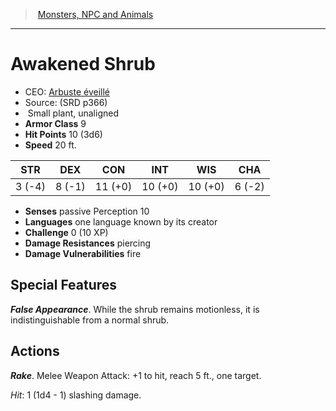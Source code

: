 ﻿> [Monsters, NPC and Animals](srd_monsters.md)

---

# Awakened Shrub

- CEO: [Arbuste éveillé](hd_monsters_arbuste_eveille.md)
- Source: (SRD p366)
-  Small plant, unaligned
- **Armor Class** 9
- **Hit Points** 10 (3d6)
- **Speed** 20 ft.

|STR|DEX|CON|INT|WIS|CHA|
|---|---|---|---|---|---|
| 3 (-4)| 8 (-1)|11 (+0)|10 (+0)|10 (+0)| 6 (-2)|

- **Senses** passive Perception 10
- **Languages** one language known by its creator
- **Challenge** 0 (10 XP)
- **Damage Resistances** piercing
- **Damage Vulnerabilities** fire

## Special Features

**_False Appearance_**. While the shrub remains motionless, it is indistinguishable from a normal shrub.

## Actions

**_Rake_**. Melee Weapon Attack: +1 to hit, reach 5 ft., one target.

_Hit_: 1 (1d4 - 1) slashing damage.

